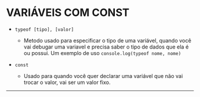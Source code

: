 # VARIÁVEIS COM CONST

- `typeof [tipo], [valor]`
  - Metodo usado para especificar o tipo de uma variável, quando você vai debugar uma variavel e precisa saber o tipo de dados que ela é ou possui. Um exemplo de uso `console.log(typeof nome, nome)`

- `const`
  - Usado para quando você quer declarar uma variável que não vai trocar o valor, vai ser um valor fixo.
  
---
